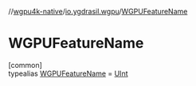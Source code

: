//[wgpu4k-native](../../../index.md)/[io.ygdrasil.wgpu](../index.md)/[WGPUFeatureName](index.md)

# WGPUFeatureName

[common]\
typealias [WGPUFeatureName](index.md) = [UInt](https://kotlinlang.org/api/core/kotlin-stdlib/kotlin/-u-int/index.html)